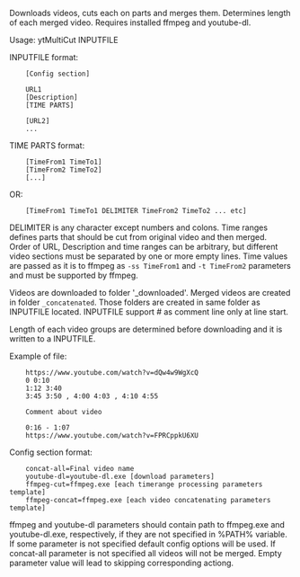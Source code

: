 Downloads videos, cuts each on parts and merges them. Determines length of each merged video.
Requires installed ffmpeg and youtube-dl.

Usage: ytMultiCut INPUTFILE

INPUTFILE format:
```
	[Config section]

	URL1
	[Description]
	[TIME PARTS]

	[URL2]
	...
```

TIME PARTS format:
```
	[TimeFrom1 TimeTo1]
	[TimeFrom2 TimeTo2]
	[...]
```
OR:
```
	[TimeFrom1 TimeTo1 DELIMITER TimeFrom2 TimeTo2 ... etc]
```

DELIMITER is any character except numbers and colons.
Time ranges defines parts that should be cut from original video and then merged.  
Order of URL, Description and time ranges can be arbitrary, but different video sections must be separated by one or more empty lines.
Time values are passed as it is to ffmpeg as `-ss TimeFrom1` and `-t TimeFrom2` parameters and must be supported by ffmpeg.

Videos are downloaded to folder '_downloaded'. Merged videos are created in folder `_concatenated`. Those folders are created in same folder as INPUTFILE located.
INPUTFILE support # as comment line only at line start.

Length of each video groups are determined before downloading and it is written to a INPUTFILE.

Example of file:
```
	https://www.youtube.com/watch?v=dQw4w9WgXcQ
	0 0:10
	1:12 3:40
	3:45 3:50 , 4:00 4:03 , 4:10 4:55

	Comment about video

	0:16 - 1:07
	https://www.youtube.com/watch?v=FPRCppkU6XU
```
Config section format:
```
	concat-all=Final video name
	youtube-dl=youtube-dl.exe [download parameters]
	ffmpeg-cut=ffmpeg.exe [each timerange processing parameters template] 
	ffmpeg-concat=ffmpeg.exe [each video concatenating parameters template]
```

ffmpeg and youtube-dl parameters should contain path to ffmpeg.exe and youtube-dl.exe, respectively, if they are not specified in %PATH% variable.
If some parameter is not specified default config options will be used.
If concat-all parameter is not specified all videos will not be merged.
Empty parameter value will lead to skipping corresponding actiong.